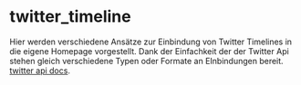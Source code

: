 # twitter_timeline

Hier werden verschiedene Ansätze zur Einbindung von Twitter Timelines in die eigene Homepage vorgestellt. Dank der Einfachkeit der der Twitter Api stehen gleich verschiedene Typen oder Formate an EInbindungen bereit. [twitter api docs](https://dev.twitter.com/web/embedded-moments).
